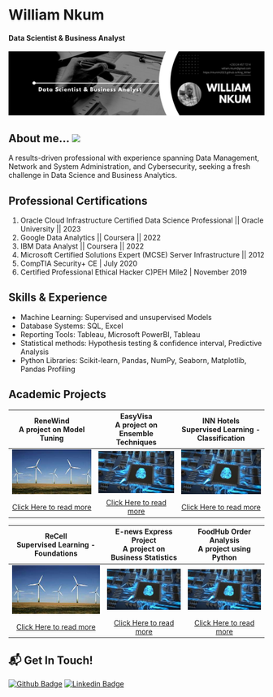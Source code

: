 # William Nkum                                                                             
#### Data Scientist & Business Analyst
![Data Scientist & Business Analyst](https://github.com/Nkunim2023/Nkunim2023/blob/main/Data%20Banner.jpg?raw=true)

## About me... <img src="https://media.giphy.com/media/IcdIKJQbS7T9yNg0su/giphy.gif" width="50"> <br />
A results-driven professional with experience spanning Data Management, Network and System Administration, and Cybersecurity, seeking a fresh challenge in Data Science and Business Analytics. 

## Professional Certifications

1.	Oracle Cloud Infrastructure Certified Data Science Professional || Oracle University || 2023
2.	Google Data Analytics || Coursera || 2022
3.	IBM Data Analyst || Coursera || 2022
4.	Microsoft Certified Solutions Expert (MCSE) Server Infrastructure || 2012
5.	CompTIA Security+ CE | July 2020
6.	Certified Professional Ethical Hacker C)PEH Mile2 | November 2019


## Skills & Experience  
-  Machine Learning: Supervised and unsupervised Models
-  Database Systems: SQL, Excel
-  Reporting Tools: Tableau, Microsoft PowerBI, Tableau
-  Statistical methods: Hypothesis testing & confidence interval, Predictive Analysis
-  Python Libraries: Scikit-learn, Pandas, NumPy, Seaborn, Matplotlib, Pandas Profiling


## Academic Projects

| ReneWind <br>A project on Model Tuning                             | EasyVisa <br>A project on Ensemble Techniques             |INN Hotels <br>Supervised Learning - Classification
|:--------------------------:                                        |:------------------------:                                 | :------------------------:
|![](rene.jpeg)                                                      |  ![](EasyVisa.jpg)                                        | ![](EasyVisa.jpg)
|[Click Here to read more](https://github.com/Nkunim2023/ReneWind)   |  [Click Here to read more](https://github.com/Nkunim2023/ReneWind)   | [Click Here to read more](https://github.com/Nkunim2023/ReneWind)


| ReCell <br>Supervised Learning - Foundations                       | E-news Express Project <br>A project on Business Statistics        |FoodHub Order Analysis <br>A project using Python
|:--------------------------:                                        |:------------------------:                                          | :------------------------:
|![](rene.jpeg)                                                      |  ![](EasyVisa.jpg)                                                 | ![](EasyVisa.jpg)
[Click Here to read more](https://github.com/Nkunim2023/ReneWind)  |  [Click Here to read more](https://github.com/Nkunim2023/ReneWind)   | [Click Here to read more](https://github.com/Nkunim2023/ReneWind)





## 📬 Get In Touch!
[![Github Badge](http://img.shields.io/badge/-Github-black?style=flat-square&logo=github&link=https://github.com/Nkunim2023)](https://github.com/https://github.com/Nkunim2023/) 
[![Linkedin Badge](https://img.shields.io/badge/-LinkedIn-blue?style=flat-square&logo=Linkedin&logoColor=white&link=https://www.linkedin.com/in/william-nkum-b7709237//)](https://www.linkedin.com/in/william-nkum-b7709237/)
